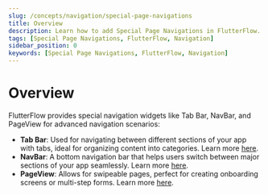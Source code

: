 ```yaml
---
slug: /concepts/navigation/special-page-navigations
title: Overview
description: Learn how to add Special Page Navigations in FlutterFlow.
tags: [Special Page Navigations, FlutterFlow, Navigation]
sidebar_position: 0
keywords: [Special Page Navigations, FlutterFlow, Navigation]
---
```


# Overview
FlutterFlow provides special navigation widgets like Tab Bar, NavBar, and PageView for advanced navigation scenarios:

- **Tab Bar**: Used for navigating between different sections of your app with tabs, ideal for organizing content into categories. Learn more [here](tabbar).
- **NavBar**: A bottom navigation bar that helps users switch between major sections of your app seamlessly. Learn more [here](../../../resources/ui/pages/page-elements.md#nav-bar).
- **PageView**: Allows for swipeable pages, perfect for creating onboarding screens or multi-step forms. Learn more [here](../../navigation-routing/special-page-navigation/pageview-widget.md).